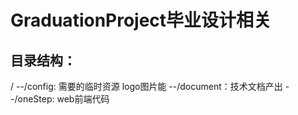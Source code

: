 # GraduationProject毕业设计相关

## 目录结构：
/
--/config: 需要的临时资源 logo图片能
--/document：技术文档产出
--/oneStep: web前端代码